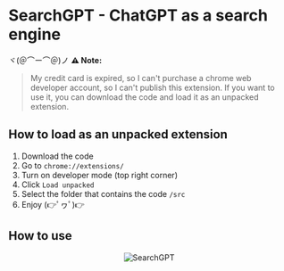 # SearchGPT - ChatGPT as a search engine

ヾ(＠⌒ー⌒＠)ノ
**⚠️ Note:**
> My credit card is expired, so I can't purchase a chrome web developer account, so I can't publish this extension. If you want to use it, you can download the code and load it as an unpacked extension.

## How to load as an unpacked extension

1. Download the code
2. Go to `chrome://extensions/`
3. Turn on developer mode (top right corner)
4. Click `Load unpacked`
5. Select the folder that contains the code `/src`
6. Enjoy (👉ﾟヮﾟ)👉

## How to use

<p align="center">
  <img src="searchgpt.gif" alt="SearchGPT" />
</p>
